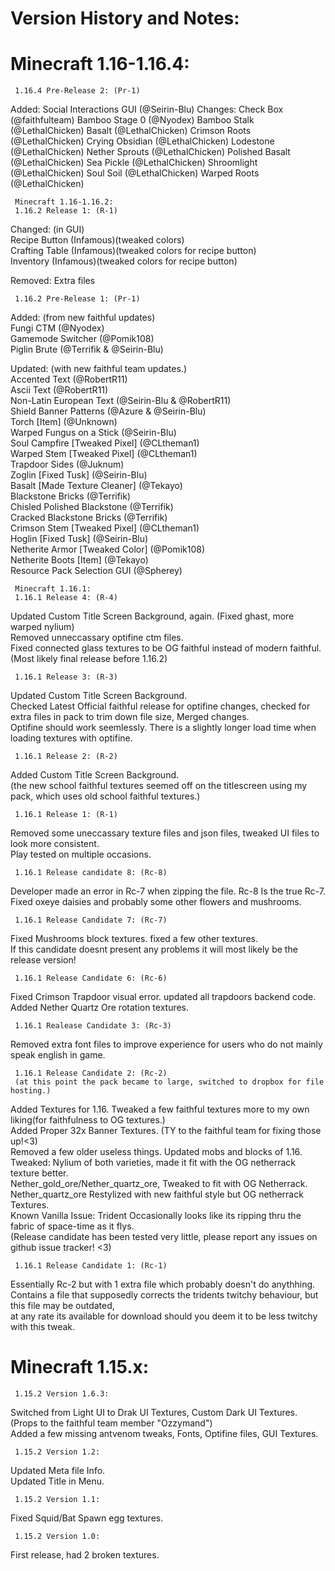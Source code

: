 # Version History and Notes:
# Minecraft 1.16-1.16.4:
     1.16.4 Pre-Release 2: (Pr-1)
   Added:
Social Interactions GUI (@Seirin-Blu)
   Changes:
Check Box (@faithfulteam)
Bamboo Stage 0 (@Nyodex)
Bamboo Stalk (@LethalChicken)
Basalt (@LethalChicken)
Crimson Roots (@LethalChicken)
Crying Obsidian (@LethalChicken)
Lodestone (@LethalChicken)
Nether Sprouts (@LethalChicken)
Polished Basalt (@LethalChicken)
Sea Pickle (@LethalChicken)
Shroomlight (@LethalChicken)
Soul Soil (@LethalChicken)
Warped Roots (@LethalChicken)

     Minecraft 1.16-1.16.2:
     1.16.2 Release 1: (R-1)
Changed: (in GUI)  
Recipe Button (Infamous)(tweaked colors)  
Crafting Table (Infamous)(tweaked colors for recipe button)  
Inventory (Infamous)(tweaked colors for recipe button)  
  
Removed: Extra files  

     1.16.2 Pre-Release 1: (Pr-1)
Added: (from new faithful updates)  
Fungi CTM (@Nyodex)  
Gamemode Switcher (@Pomik108)  
Piglin Brute (@Terrifik & @Seirin-Blu)  
  
Updated: (with new faithful team updates.)  
Accented Text (@RobertR11)  
Ascii Text (@RobertR11)  
Non-Latin European Text (@Seirin-Blu & @RobertR11)  
Shield Banner Patterns (@Azure & @Seirin-Blu)  
Torch [Item] (@Unknown)  
Warped Fungus on a Stick (@Seirin-Blu)  
Soul Campfire [Tweaked Pixel] (@CLtheman1)  
Warped Stem [Tweaked Pixel] (@CLtheman1)  
Trapdoor Sides (@Juknum)  
Zoglin [Fixed Tusk] (@Seirin-Blu)  
Basalt [Made Texture Cleaner] (@Tekayo)  
Blackstone Bricks (@Terrifik)  
Chisled Polished Blackstone (@Terrifik)  
Cracked Blackstone Bricks (@Terrifik)  
Crimson Stem [Tweaked Pixel] (@CLtheman1)  
Hoglin [Fixed Tusk] (@Seirin-Blu)  
Netherite Armor [Tweaked Color] (@Pomik108)  
Netherite Boots [Item] (@Tekayo)  
Resource Pack Selection GUI (@Spherey)  

     Minecraft 1.16.1:
     1.16.1 Release 4: (R-4)
Updated Custom Title Screen Background, again. (Fixed ghast, more warped nylium)  
Removed unneccassary optifine ctm files.  
Fixed connected glass textures to be OG faithful instead of modern faithful.  
(Most likely final release before 1.16.2)  

     1.16.1 Release 3: (R-3)
Updated Custom Title Screen Background.  
Checked Latest Official faithful release for optifine changes, checked for extra files in pack to trim down file size, Merged changes.  
Optifine should work seemlessly.  There is a slightly longer load time when loading textures with optifine.  

     1.16.1 Release 2: (R-2)
Added Custom Title Screen Background.  
(the new school faithful textures seemed off on the titlescreen using my pack, which uses old school faithful textures.)  

     1.16.1 Release 1: (R-1)
Removed some uneccassary texture files and json files, tweaked UI files to look more consistent.  
Play tested on multiple occasions.  

     1.16.1 Release candidate 8: (Rc-8)
Developer made an error in Rc-7 when zipping the file.  Rc-8 Is the true Rc-7.  
Fixed oxeye daisies and probably some other flowers and mushrooms.  

     1.16.1 Release Candidate 7: (Rc-7)
Fixed Mushrooms block textures.  fixed a few other textures.  
If this candidate doesnt present any problems it will most likely be the release version!  

     1.16.1 Release Candidate 6: (Rc-6)
Fixed Crimson Trapdoor visual error.  updated all trapdoors backend code.  
Added Nether Quartz Ore rotation textures.  

     1.16.1 Realease Candidate 3: (Rc-3)
Removed extra font files to improve experience for users who do not mainly speak english in game.  

     1.16.1 Release Candidate 2: (Rc-2) 
     (at this point the pack became to large, switched to dropbox for file hosting.)
Added Textures for 1.16.  Tweaked a few faithful textures more to my own liking(for faithfulness to OG textures.)  
Added Proper 32x Banner Textures.  (TY to the faithful team for fixing those up!<3)  
Removed a few older useless things.  Updated mobs and blocks of 1.16.  
Tweaked: Nylium of both varieties, made it fit with the OG netherrack texture better.  
Nether_gold_ore/Nether_quartz_ore, Tweaked to fit with OG Netherrack.  
Nether_quartz_ore Restylized with new faithful style but OG netherrack Textures.  
Known Vanilla Issue: Trident Occasionally looks like its ripping thru the fabric of space-time as it flys.  
(Release candidate has been tested very little, please report any issues on github issue tracker! <3)  

     1.16.1 Release Candidate 1: (Rc-1)
Essentially Rc-2 but with 1 extra file which probably doesn't do anythhing.  
Contains a file that supposedly corrects the tridents twitchy behaviour, but this file may be outdated,  
at any rate its available for download should you deem it to be less twitchy with this tweak.  

# Minecraft 1.15.x:
     1.15.2 Version 1.6.3:
Switched from Light UI to Drak UI Textures, Custom Dark UI Textures.  (Props to the faithful team member "Ozzymand")  
Added a few missing antvenom tweaks, Fonts, Optifine files, GUI Textures.  

     1.15.2 Version 1.2:
Updated Meta file Info.  
Updated Title in Menu.  

     1.15.2 Version 1.1:
Fixed Squid/Bat Spawn egg textures.  

     1.15.2 Version 1.0:
First release, had 2 broken textures.  


